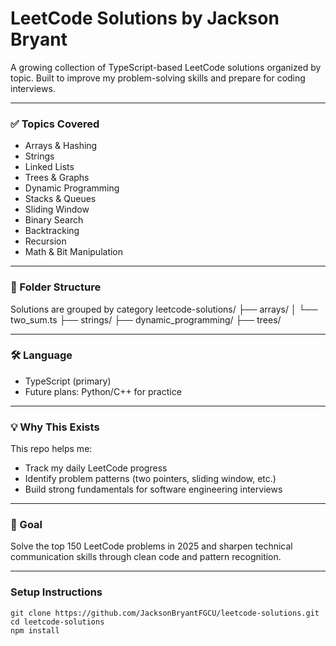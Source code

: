 # LeetCode Solutions by Jackson Bryant

A growing collection of TypeScript-based LeetCode solutions organized by topic. Built to improve my problem-solving skills and prepare for coding interviews.

---

### ✅ Topics Covered
- Arrays & Hashing
- Strings
- Linked Lists
- Trees & Graphs
- Dynamic Programming
- Stacks & Queues
- Sliding Window
- Binary Search
- Backtracking
- Recursion
- Math & Bit Manipulation

---

### 📁 Folder Structure

Solutions are grouped by category
leetcode-solutions/
├── arrays/
│ └── two_sum.ts
├── strings/
├── dynamic_programming/
├── trees/

---

### 🛠 Language

- TypeScript (primary)
- Future plans: Python/C++ for practice

---

### 💡 Why This Exists

This repo helps me:
- Track my daily LeetCode progress
- Identify problem patterns (two pointers, sliding window, etc.)
- Build strong fundamentals for software engineering interviews

---

### 🧠 Goal

Solve the top 150 LeetCode problems in 2025 and sharpen technical communication skills through clean code and pattern recognition.

---

### Setup Instructions

```
git clone https://github.com/JacksonBryantFGCU/leetcode-solutions.git
cd leetcode-solutions
npm install
```
